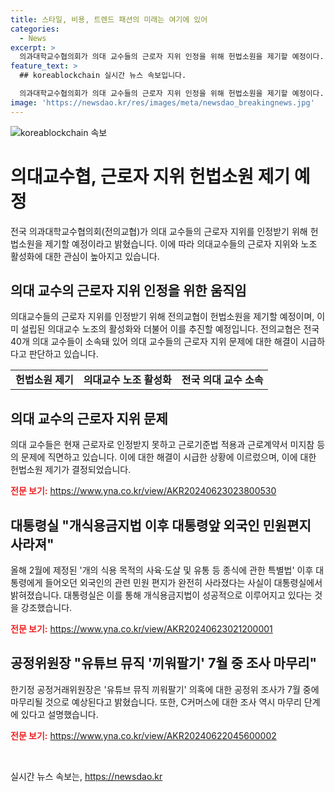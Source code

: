```yaml
---
title: 스타일, 비용, 트렌드 패션의 미래는 여기에 있어
categories:
  - News
excerpt: >
  의과대학교수협의회가 의대 교수들의 근로자 지위 인정을 위해 헌법소원을 제기할 예정이다. 이에 대해 김창수 회장은 의대 교수들이 근로자로 인정받지 못하고 근로기준법의 적용 및 보호를 받지 못하는 상황을 지적했다. 이에 대비하여 의대교수 노조 설립과 활성화를 계획 중이라고 밝혔다. 또한 중부지방에는 드문 황사가 가능성이 있으며, 금융권 횡령 사고가 올해 들어 매달 발생하고 있는 등 다양한 사회이슈가 요약될 수 있다.
feature_text: >
  ## koreablockchain 실시간 뉴스 속보입니다.

  의과대학교수협의회가 의대 교수들의 근로자 지위 인정을 위해 헌법소원을 제기할 예정이다. 이에 대해 김창수 회장은 의대 교수들이 근로자로 인정받지 못하고 근로기준법의 적용 및 보호를 받지 못하는 상황을 지적했다. 이에 대비하여 의대교수 노조 설립과 활성화를 계획 중이라고 밝혔다. 또한 중부지방에는 드문 황사가 가능성이 있으며, 금융권 횡령 사고가 올해 들어 매달 발생하고 있는 등 다양한 사회이슈가 요약될 수 있다.
image: 'https://newsdao.kr/res/images/meta/newsdao_breakingnews.jpg'
---
```


<p><img src="https://newsdao.kr/res/images/meta/newsdao_breakingnews.jpg" alt="koreablockchain 속보" /></p>

<h1 data-ke-size="size26">의대교수협, 근로자 지위 헌법소원 제기 예정</h1>

<p data-ke-size="size16">전국 의과대학교수협의회(전의교협)가 의대 교수들의 근로자 지위를 인정받기 위해 헌법소원을 제기할 예정이라고 밝혔습니다. 이에 따라 의대교수들의 근로자 지위와 노조 활성화에 대한 관심이 높아지고 있습니다.</p>

<h2 data-ke-size="size24">의대 교수의 근로자 지위 인정을 위한 움직임</h2>

<p data-ke-size="size16">의대교수들의 근로자 지위를 인정받기 위해 전의교협이 헌법소원을 제기할 예정이며, 이미 설립된 의대교수 노조의 활성화와 더불어 이를 추진할 예정입니다. 전의교협은 전국 40개 의대 교수들이 소속돼 있어 의대 교수들의 근로자 지위 문제에 대한 해결이 시급하다고 판단하고 있습니다.</p>

<table>
  <tr>
    <td style="text-align: center; height: 17px;"><b>헌법소원 제기</b></td>
    <td style="text-align: center; height: 17px;"><b>의대교수 노조 활성화</b></td>
    <td style="text-align: center; height: 17px;"><b>전국 의대 교수 소속</b></td>
  </tr>
</table>

<h2 data-ke-size="size24">의대 교수의 근로자 지위 문제</h2>

<p data-ke-size="size16">의대 교수들은 현재 근로자로 인정받지 못하고 근로기준법 적용과 근로계약서 미지참 등의 문제에 직면하고 있습니다. 이에 대한 해결이 시급한 상황에 이르렀으며, 이에 대한 헌법소원 제기가 결정되었습니다.</p>

<p><b><span style="color: #ee2323;">전문 보기:</span></b> <a href="https://www.yna.co.kr/view/AKR20240623023800530">https://www.yna.co.kr/view/AKR20240623023800530</a></p>

<h2 data-ke-size="size24">대통령실 "개식용금지법 이후 대통령앞 외국인 민원편지 사라져"</h2>

<p data-ke-size="size16">올해 2월에 제정된 '개의 식용 목적의 사육·도살 및 유통 등 종식에 관한 특별법' 이후 대통령에게 들어오던 외국인의 관련 민원 편지가 완전히 사라졌다는 사실이 대통령실에서 밝혀졌습니다. 대통령실은 이를 통해 개식용금지법이 성공적으로 이루어지고 있다는 것을 강조했습니다.</p>

<p><b><span style="color: #ee2323;">전문 보기:</span></b> <a href="https://www.yna.co.kr/view/AKR20240623021200001">https://www.yna.co.kr/view/AKR20240623021200001</a></p>

<h2 data-ke-size="size24">공정위원장 "유튜브 뮤직 '끼워팔기' 7월 중 조사 마무리"</h2>

<p data-ke-size="size16">한기정 공정거래위원장은 '유튜브 뮤직 끼워팔기' 의혹에 대한 공정위 조사가 7월 중에 마무리될 것으로 예상된다고 밝혔습니다. 또한, C커머스에 대한 조사 역시 마무리 단계에 있다고 설명했습니다.</p>

<p><b><span style="color: #ee2323;">전문 보기:</span></b> <a href="https://www.yna.co.kr/view/AKR20240622045600002">https://www.yna.co.kr/view/AKR20240622045600002</a></p>

<p data-ke-size="size16">&nbsp;</p>
실시간 뉴스 속보는, <a href="https://newsdao.kr" rel="dofollow">https://newsdao.kr</a>


